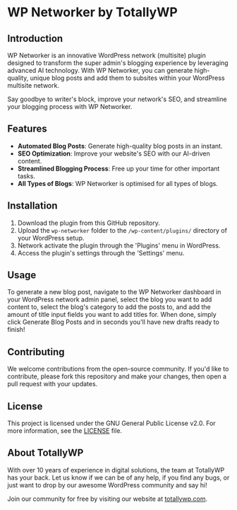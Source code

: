 # WP Networker by TotallyWP

## Introduction
WP Networker is an innovative WordPress network (multisite) plugin designed to transform the super admin's blogging experience by leveraging advanced AI technology. With WP Networker, you can generate high-quality, unique blog posts and add them to subsites within your WordPress multisite network.

Say goodbye to writer's block, improve your network's SEO, and streamline your blogging process with WP Networker.

## Features
- **Automated Blog Posts**: Generate high-quality blog posts in an instant.
- **SEO Optimization**: Improve your website's SEO with our AI-driven content.
- **Streamlined Blogging Process**: Free up your time for other important tasks.
- **All Types of Blogs**: WP Networker is optimised for all types of blogs.

## Installation
1. Download the plugin from this GitHub repository.
2. Upload the `wp-networker` folder to the `/wp-content/plugins/` directory of your WordPress setup.
3. Network activate the plugin through the 'Plugins' menu in WordPress.
4. Access the plugin's settings through the 'Settings' menu.

## Usage
To generate a new blog post, navigate to the WP Networker dashboard in your WordPress network admin panel, select the blog you want to add content to, select the blog's category to add the posts to, and add the amount of title input fields you want to add titles for. When done, simply click Generate Blog Posts and in seconds you'll have new drafts ready to finish!

## Contributing
We welcome contributions from the open-source community. If you'd like to contribute, please fork this repository and make your changes, then open a pull request with your updates.

## License
This project is licensed under the GNU General Public License v2.0. For more information, see the [LICENSE](LICENSE) file.

## About TotallyWP
With over 10 years of experience in digital solutions, the team at TotallyWP has your back. Let us know if we can be of any help, if you find any bugs, or just want to drop by our awesome WordPress community and say hi!

Join our community for free by visiting our website at [totallywp.com](https://www.totallywp.com/).